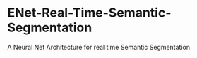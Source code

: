# ENet-Real-Time-Semantic-Segmentation
A Neural Net Architecture for real time Semantic Segmentation
